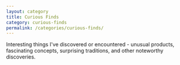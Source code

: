 ```yaml
---
layout: category
title: Curious Finds
category: curious-finds
permalink: /categories/curious-finds/
---
```


Interesting things I've discovered or encountered - unusual products, fascinating concepts, surprising traditions, and other noteworthy discoveries.